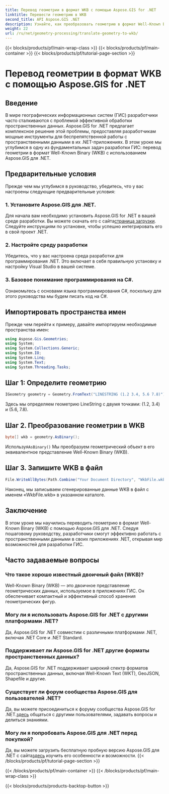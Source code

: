 ```yaml
---
title: Перевод геометрии в формат WKB с помощью Aspose.GIS for .NET
linktitle: Перевести геометрию в WKB
second_title: API Aspose.GIS .NET
description: Узнайте, как преобразовать геометрию в формат Well-Known Binary (WKB) в приложениях .NET с помощью Aspose.GIS для плавной обработки пространственных данных.
weight: 22
url: /ru/net/geometry-processing/translate-geometry-to-wkb/
---
```


{{< blocks/products/pf/main-wrap-class >}}
{{< blocks/products/pf/main-container >}}
{{< blocks/products/pf/tutorial-page-section >}}

# Перевод геометрии в формат WKB с помощью Aspose.GIS for .NET

## Введение
В мире географических информационных систем (ГИС) разработчики часто сталкиваются с проблемой эффективной обработки пространственных данных. Aspose.GIS for .NET предлагает комплексное решение этой проблемы, предоставляя разработчикам мощные инструменты для беспрепятственной работы с пространственными данными в их .NET-приложениях. В этом уроке мы углубимся в одну из фундаментальных задач разработки ГИС: перевод геометрии в формат Well-Known Binary (WKB) с использованием Aspose.GIS для .NET.
## Предварительные условия
Прежде чем мы углубимся в руководство, убедитесь, что у вас настроены следующие предварительные условия:
### 1. Установите Aspose.GIS для .NET.
 Для начала вам необходимо установить Aspose.GIS for .NET в вашей среде разработки. Вы можете скачать его с сайта[страница загрузки](https://releases.aspose.com/gis/net/). Следуйте инструкциям по установке, чтобы успешно интегрировать его в свой проект .NET.
### 2. Настройте среду разработки
Убедитесь, что у вас настроена среда разработки для программирования .NET. Это включает в себя правильную установку и настройку Visual Studio в вашей системе.
### 3. Базовое понимание программирования на C#.
Ознакомьтесь с основами языка программирования C#, поскольку для этого руководства мы будем писать код на C#.

## Импортировать пространства имен
Прежде чем перейти к примеру, давайте импортируем необходимые пространства имен:
```csharp
using Aspose.Gis.Geometries;
using System;
using System.Collections.Generic;
using System.IO;
using System.Linq;
using System.Text;
using System.Threading.Tasks;
```
## Шаг 1: Определите геометрию
```csharp
IGeometry geometry = Geometry.FromText("LINESTRING (1.2 3.4, 5.6 7.8)");
```
Здесь мы определяем геометрию LineString с двумя точками: (1.2, 3.4) и (5.6, 7.8).
## Шаг 2. Преобразование геометрии в WKB
```csharp
byte[] wkb = geometry.AsBinary();
```
 Используя`AsBinary()` Мы преобразуем геометрический объект в его эквивалентное представление Well-Known Binary (WKB).
## Шаг 3. Запишите WKB в файл
```csharp
File.WriteAllBytes(Path.Combine("Your Document Directory", "WkbFile.wkb"), wkb);
```
Наконец, мы записываем сгенерированные данные WKB в файл с именем «WkbFile.wkb» в указанном каталоге.

## Заключение
В этом уроке мы научились переводить геометрию в формат Well-Known Binary (WKB) с помощью Aspose.GIS для .NET. Следуя пошаговому руководству, разработчики смогут эффективно работать с пространственными данными в своих приложениях .NET, открывая мир возможностей для разработки ГИС.
## Часто задаваемые вопросы
### Что такое хорошо известный двоичный файл (WKB)?
Well-Known Binary (WKB) — это двоичное представление геометрических данных, используемое в приложениях ГИС. Он обеспечивает компактный и эффективный способ хранения геометрических фигур.
### Могу ли я использовать Aspose.GIS for .NET с другими платформами .NET?
Да, Aspose.GIS for .NET совместим с различными платформами .NET, включая .NET Core и .NET Standard.
### Поддерживает ли Aspose.GIS for .NET другие форматы пространственных данных?
Да, Aspose.GIS for .NET поддерживает широкий спектр форматов пространственных данных, включая Well-Known Text (WKT), GeoJSON, Shapefile и другие.
### Существует ли форум сообщества Aspose.GIS для пользователей .NET?
 Да, вы можете присоединиться к форуму сообщества Aspose.GIS for .NET.[здесь](https://forum.aspose.com/c/gis/33) общаться с другими пользователями, задавать вопросы и делиться знаниями.
### Могу ли я попробовать Aspose.GIS для .NET перед покупкой?
 Да, вы можете загрузить бесплатную пробную версию Aspose.GIS для .NET с сайта[здесь](https://releases.aspose.com/) изучить его особенности и возможности.
{{< /blocks/products/pf/tutorial-page-section >}}

{{< /blocks/products/pf/main-container >}}
{{< /blocks/products/pf/main-wrap-class >}}

{{< blocks/products/products-backtop-button >}}
